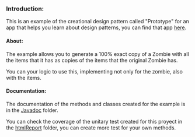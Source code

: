 ### Introduction:
This is an example of the creational design pattern called "Prototype" for an app that helps you learn about design patterns, you can find that app [here](https://github.com/JoseMartinez117/AppPatrones "here").

#### About: 
The example allows you to generate a 100% exact copy of a Zombie with all the items that it has as copies of the items that the original Zombie has. 

You can your logic to use this, implementing not only for the zombie, also with the items.

#### Documentation: 
The documentation of the methods and classes created for the example is in the [Javadoc](https://github.com/BloodSlayer-404/Prototype/tree/master/JavaDoc "Javadoc") folder. 

You can check the coverage of the unitary test created for this proyect in the [htmlReport](https://github.com/BloodSlayer-404/Prototype/tree/master/htmlReport "htmlReport") folder, you can create more test for your own methods.
